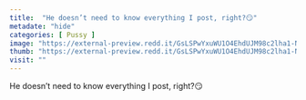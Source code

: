 ```yaml
---
title:  "He doesn’t need to know everything I post, right?😏"
metadate: "hide"
categories: [ Pussy ]
image: "https://external-preview.redd.it/GsLSPwYxuWU1O4EhdUJM98c2lha1-NntdNmHqjqE4H8.jpg?auto=webp&s=d5a00cbf82a6b9509cb655997073225a2726e49a"
thumb: "https://external-preview.redd.it/GsLSPwYxuWU1O4EhdUJM98c2lha1-NntdNmHqjqE4H8.jpg?width=1080&crop=smart&auto=webp&s=ed7bf9a4b7ab65d69b8ca8c7a28d0688351628a0"
visit: ""
---
```

He doesn’t need to know everything I post, right?😏
